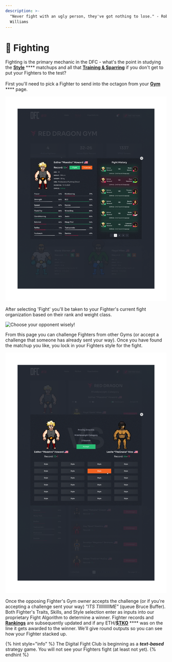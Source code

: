 ```yaml
---
description: >-
  "Never fight with an ugly person, they've got nothing to lose." - Robin
  Williams
---
```


# 🤜 Fighting

Fighting is the primary mechanic in the DFC - what's the point in studying the [**Style**](styles-in-progress.md) **** matchups and all that [**Training & Sparring**](training-and-sparring.md) if you don't get to put your Fighters to the test?\
\
First you'll need to pick a Fighter to send into the octagon from your [**Gym**](gym.md) **** page.&#x20;

![Let's send Esther to do battle](<.gitbook/assets/Esther Close Up.png>)

After selecting 'Fight' you'll be taken to your Fighter's current fight organization based on their rank and weight class.

![Choose your opponent wisely!](<.gitbook/assets/Fight Selection.png>)

From this page you can challenge Fighters from other Gyms (or accept a challenge that someone has already sent your way). Once you have found the matchup you like, you lock in your Fighters style for the fight.

![With 24 different styles to choose from - which gives you the best chance to win?](<.gitbook/assets/Style Selection.png>)

Once the opposing Fighter's Gym owner accepts the challenge (or if you're accepting a challenge sent your way) _"ITS TIIIIIIIIIME"_ (queue Bruce Buffer). Both Fighter's Traits, Skills, and Style selection enter as inputs into our proprietary Fight Algorithm to determine a winner. Fighter records and [**Rankings**](rankings.md) are subsequently updated and if any ETH/[**$TKO**](usddfc-in-progress.md) **** was on the line it gets awarded to the winner. We'll give round outputs so you can see how your Fighter stacked up.&#x20;

{% hint style="info" %}
The Digital Fight Club is beginning as a _**text-based**_ strategy game. You will not see your Fighters fight (at least not yet).
{% endhint %}
